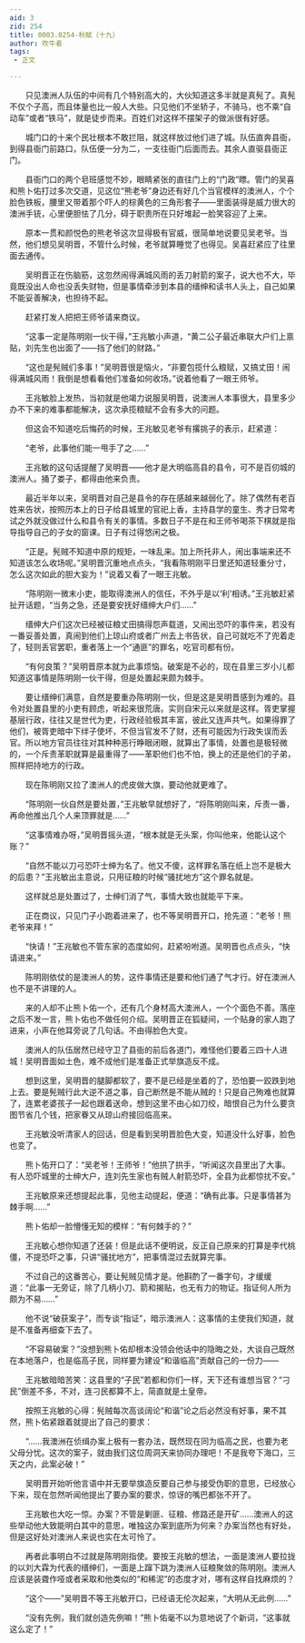 ```yaml
---
aid: 3
zid: 254
title: 0003.0254-秋赋（十九）
author: 吹牛者
tags: 
 - 正文

---
```




　　只见澳洲人队伍的中间有几个特别高大的，大伙知道这多半就是真髡了。真髡不仅个子高，而且体量也比一般人大些。只见他们不坐轿子，不骑马，也不乘“自动车”或者“铁马”，就是徒步而来。百姓们对这样不摆架子的做派很有好感。

　　城门口的十来个民壮根本不敢拦阻，就这样放过他们进了城。队伍直奔县衙，到得县衙门前路口，队伍便一分为二，一支往衙门后面而去。其余人直驱县衙正门。

　　县衙门口的两个皂班感觉不妙，眼睛紧张的直往门上的“门政”瞟。管门的吴喜和熊卜佑打过多次交道，见这位“熊老爷”身边还有好几个当官模样的澳洲人，个个脸色铁板，腰里又带着那个吓人的棕黄色的三角形套子——里面装得是威力很大的澳洲手铳，心里便胆怯了几分，碍于职责所在只好堆起一脸笑容迎了上来。

　　原本一贯和颜悦色的熊老爷这次显得极有官威，很简单地说要见吴老爷。当然，他们想见吴明晋，不管什么时候，老爷就算睡觉了也得见。吴喜赶紧应了往里面去通传。

　　吴明晋正在伤脑筋，这忽然闹得满城风雨的丢刀射箭的案子，说大也不大，毕竟既没出人命也没丢失财物，但是事情牵涉到本县的缙绅和读书人头上，自己如果不能妥善解决，也担待不起。

　　赶紧打发人把把王师爷请来商议。

　　“这事一定是陈明刚一伙干得，”王兆敏小声道，“黄二公子最近串联大户们上禀贴，刘先生也出面了——挡了他们的财路。”

　　“这也是髡贼们多事！”吴明晋很是恼火，“非要包揽什么粮赋，又搞丈田！闹得满城风雨！我倒是想看看他们准备如何收场。”说着他看了一眼王师爷。

　　王兆敏脸上发热，当初就是他竭力说服吴明晋，说澳洲人本事很大，县里多少办不下来的难事都能解决，这次承揽粮赋不会有多大的问题。

　　但这会不知道吃后悔药的时候，王兆敏见老爷有撂挑子的表示，赶紧道：

　　“老爷，此事他们能一甩手了之……”

　　王兆敏的这句话提醒了吴明晋——他才是大明临高县的县令，可不是百仞城的澳洲人。捅了娄子，都得由他来负责。

　　最近半年以来，吴明晋对自己是县令的存在感越来越弱化了。除了偶然有老百姓来告状，按照历本上的日子给县城里的官祀上香，主持县学的童生、秀才日常考试之外就没做过什么和县令有关的事情。多数日子不是在和王师爷喝茶下棋就是指导指导自己的子女的窗课。日子有过得悠闲之极。

　　“正是。髡贼不知道中原的规矩，一味乱来。加上所托非人，闹出事端来还不知道该怎么收场呢。”吴明晋沉重地点点头，“我看陈明刚平日里还知道轻重分寸，怎么这次如此的胆大妄为！”说着又看了一眼王兆敏。

　　“陈明刚一微末小吏，能取得澳洲人的信任，不外乎是以‘利’相诱。”王兆敏赶紧扯开话题，“当务之急，还是要安抚好缙绅大户们……”

　　缙绅大户们这次已经被征粮丈田搞得怨声载道，又闹出恐吓的事件来，若没有一番妥善处置，真闹到他们上琼山府或者广州去上书告状，自己可就吃不了兜着走了，轻则丢官罢职，重者落上一个“通匪”的罪名，吃官司都有份。

　　“有何良策？”吴明晋原本就为此事烦恼。破案是不必的，现在县里三岁小儿都知道这事情是陈明刚一伙干得，但是处置起来颇为棘手。

　　要让缙绅们满意，自然是要重办陈明刚一伙，但是这是吴明晋感到为难的。县令对处置县里的小吏有顾虑，听起来很荒唐。实则自宋元以来就是这样。胥吏掌握基层行政，往往又是世代为吏，行政经验极其丰富，彼此又连声共气。如果得罪了他们，被胥吏暗中下绊子使坏，不但当官发不了财，还有可能因为行政失误而丢官。所以地方官员往往对其种种恶行睁眼闭眼，就算出了事情，处置也是极轻微的，一个斥责革职就算是最重得了——革职他们也不怕，换上的还是他们的子弟，照样把持地方的行政。

　　现在陈明刚又拉了澳洲人的虎皮做大旗，要动他就更难了。

　　“陈明刚一伙自然是要处置，”王兆敏早就想好了，“将陈明刚叫来，斥责一番，再命他推出几个人来顶罪就是……”

　　“这事情难办呀，”吴明晋摇头道，“根本就是无头案，你叫他来，他能认这个账？”

　　“自然不能以刀弓恐吓士绅为名了。他又不傻，这样罪名落在纸上岂不是极大的后患？”王兆敏出主意说，只用征粮的时候“骚扰地方”这个罪名就是。

　　这样就总是处置过了，士绅们消了气，事情大致也就能平下来。

　　正在商议，只见门子小跑着进来了，也不等吴明晋开口，抢先道：“老爷！熊老爷来拜！”

　　“快请！”王兆敏也不管东家的态度如何，赶紧吩咐道。吴明晋也点点头，“快请进来。”

　　陈明刚依仗的是澳洲人的势，这件事情还是要和他们通了气才行。好在澳洲人也不是不讲理的人。

　　来的人却不止熊卜佑一个，还有几个身材高大澳洲人，一个个面色不善。落座之后不发一言，熊卜佑也不做任何介绍。吴明晋正在狐疑间，一个贴身的家人跑了进来，小声在他耳旁说了几句话。不由得脸色大变。

　　澳洲人的队伍居然已经守卫了县衙的前后各道门，难怪他们要着三四十人进城！吴明晋面如土色，难不成他们是准备正式举旗造反不成。

　　想到这里，吴明晋的腿脚都软了，要不是已经是坐着的了，恐怕要一跤跌到地上去。要是髡贼行此大逆不道之事，自己断然是不能从贼的！只是自己殉难也就算了，连累老婆孩子一起也跟着送命，想到这里不由心如刀绞，暗恨自己为什么要贪图节省几个钱，把家眷又从琼山府接回临高来。

　　王兆敏没听清家人的回话，但是看到吴明晋脸色大变，知道没什么好事，脸色也变了。

　　熊卜佑开口了：“吴老爷！王师爷！”他拱了拱手，“听闻这次县里出了大事。有人恐吓城里的士绅大户，连刘先生家也有贼人射箭恐吓，全县为此都惊扰不安。”

　　王兆敏原来还想提起此事，见他主动提起，便道：“确有此事。只是事情甚为棘手啊……”

　　熊卜佑却一脸懵懂无知的模样：“有何棘手的？”

　　王兆敏心想你知道了还装！但是此话不便明说，反正自己原来的打算是李代桃僵，不提恐吓之事，只讲“骚扰地方”，把事情混过去就算完事。

　　不过自己的这番苦心，要让髡贼见情才是。他斟酌了一番字句，才缓缓道：“此事一无旁证，除了几柄小刀、箭和揭贴，也无有力的物证。指证何人所为颇为不易……”

　　他不说“破获案子”，而专谈“指证”，暗示澳洲人：这事情的主使我们知道，就是不准备再细查下去了。

　　“不容易破案？”没想到熊卜佑却根本没领会他话中的隐晦之处，大谈自己既然在本地落户，也是临高子民，同样要为建设“和谐临高”贡献自己的一份力——

　　王兆敏暗暗苦笑：这县里的“子民”若都和你们一样，天下还有谁想当官？“刁民”倒差不多，不对，连刁民都算不上，简直就是土皇帝。

　　按照王兆敏的心得：髡贼每次高谈阔论“和谐”论之后必然没有好事，果不其然，熊卜佑紧跟着就提出了自己的要求：

　　“……我澳洲在侦缉办案上极有一套办法，既然现在同为临高之民，也要为老父母分忧。这次的案子，就由我们这位周洞天来协同办理吧！不是我夸下海口，三天之内，此案必破！”

　　吴明晋开始听他言语中并无要举旗造反要自己参与接受伪职的意思，已经放心下来，现在忽然听闻他提出了要办案的要求，惊讶的嘴巴都张不开了。

　　王兆敏也大吃一惊。办案？不管是剿匪、征粮、修路还是开矿……澳洲人的这些举动他大致能明白其中的意思，唯独这办案到底所为何来？办案当然也有好处，但是这好处对澳洲人来说也实在太可怜了。

　　再者此事明白不过就是陈明刚指使。要按王兆敏的想法，一面是澳洲人要拉拢的以刘大霖为代表的缙绅们，一面是上蹿下跳为澳洲人征粮聚敛的陈明刚。澳洲人应该是装聋作哑或者采取和他类似的“和稀泥”的态度才对，哪有这样自找麻烦的？

　　“这个——”吴明晋不等王兆敏开口，已经语无伦次起来，“大明从无此例……”

　　“没有先例，我们就创造先例嘛！”熊卜佑毫不以为意地说了个新词，“这事就这么定了！”


